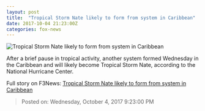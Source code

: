 ```yaml
---
layout: post
title:  "Tropical Storm Nate likely to form from system in Caribbean"
date: 2017-10-04 21:23:00Z
categories: fox-news
---
```


![Tropical Storm Nate likely to form from system in Caribbean](http://a57.foxnews.com/images.foxnews.com/content/dam/fox-news/images/2017/10/04/newtdformat.jpg.img.png/0/0/1507141848189.png?ve=1)

After a brief pause in tropical activity, another system formed Wednesday in the Caribbean and will likely become Tropical Storm Nate, according to the National Hurricane Center.


Full story on F3News: [Tropical Storm Nate likely to form from system in Caribbean](http://www.f3nws.com/n/eMBBfB)

> Posted on: Wednesday, October 4, 2017 9:23:00 PM
